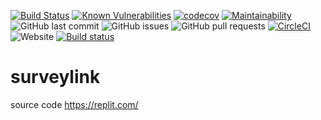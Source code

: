 [![Build Status](https://www.travis-ci.com/mohanrvce/surveylink.svg?branch=main)](https://www.travis-ci.com/mohanrvce/surveylink)  [![Known Vulnerabilities](https://snyk.io/test/github/mohanrvce/surveylink/badge.svg)](https://snyk.io/test/github/mohanrvce/surveylink) [![codecov](https://codecov.io/gh/mohanrvce/surveylink/branch/main/graph/badge.svg?token=44GSDQ0RRW)](https://codecov.io/gh/mohanrvce/surveylink) [![Maintainability](https://api.codeclimate.com/v1/badges/414736783231ef522a79/maintainability)](https://codeclimate.com/github/mohanrvce/surveylink/maintainability)  ![GitHub last commit](https://img.shields.io/github/last-commit/mohanrvce/surveylink)  ![GitHub issues](https://img.shields.io/github/issues/mohanrvce/surveylink)  ![GitHub pull requests](https://img.shields.io/github/issues-pr/mohanrvce/surveylink)  [![CircleCI](https://circleci.com/gh/mohanrvce/surveylink/tree/main.svg?style=svg)](https://circleci.com/gh/mohanrvce/surveylink/tree/main)  ![Website](https://img.shields.io/website?down_color=red&down_message=down&up_color=green&up_message=up&url=https%3A%2F%2Fsurveylink.herokuapp.com%2F) [![Build status](https://ci.appveyor.com/api/projects/status/xgx86vefowllagvt?svg=true)](https://ci.appveyor.com/project/mohanrvce/surveylink)

# surveylink
source code
https://replit.com/
